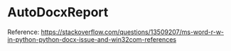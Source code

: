 # AutoDocxReport

Reference: https://stackoverflow.com/questions/13509207/ms-word-r-w-in-python-python-docx-issue-and-win32com-references
